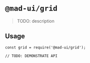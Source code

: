 # `@mad-ui/grid`

> TODO: description

## Usage

```
const grid = require('@mad-ui/grid');

// TODO: DEMONSTRATE API
```

